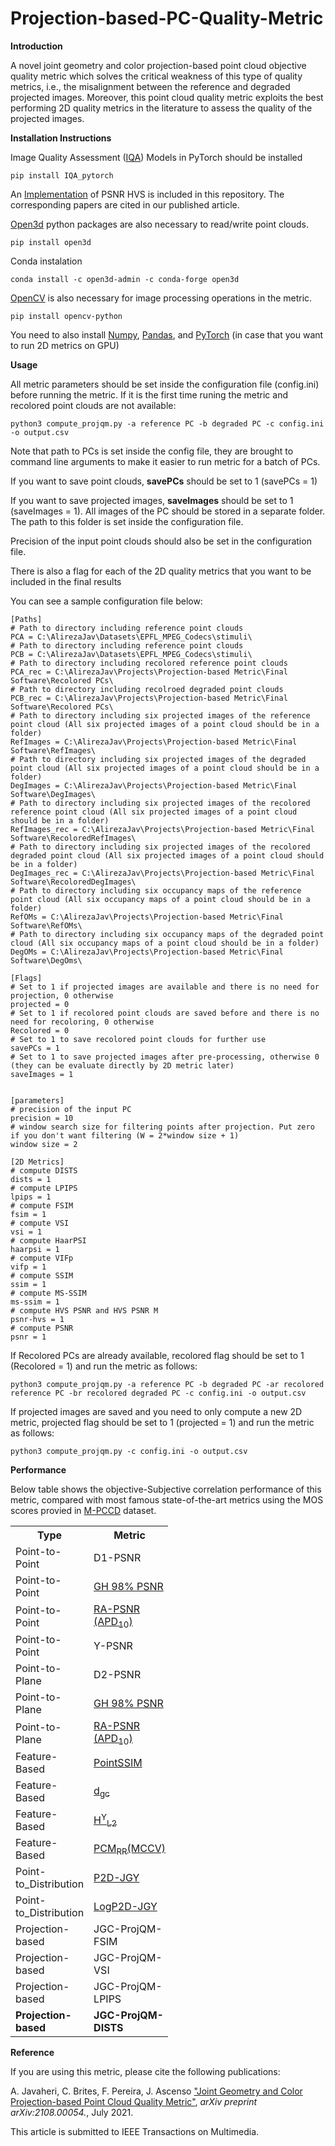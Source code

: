 # Projection-based-PC-Quality-Metric
<b>Introduction</b>
<p>A novel joint geometry and color projection-based point cloud objective quality metric which solves the critical weakness of this type of quality metrics, i.e., the misalignment between the reference and degraded projected images. Moreover, this point cloud quality metric exploits the best performing 2D quality metrics in the literature to assess the quality of the projected images.</p>
<b>Installation Instructions</b>
<p>Image Quality Assessment (<a href="https://pypi.org/project/IQA-pytorch/">IQA</a>) Models in PyTorch should be installed</p>

```console
pip install IQA_pytorch
```
<p> An <a href="http://ponomarenko.info/psnrhvsm.htm">Implementation</a> of PSNR HVS is included in this repository. The corresponding papers are cited in our published article.</p> 
<a href="http://www.open3d.org/docs/release/getting_started.html">Open3d</a> python packages are also necessary to read/write point clouds.

```console
pip install open3d
```
Conda instalation

```console
conda install -c open3d-admin -c conda-forge open3d
```
<a href="https://pypi.org/project/opencv-python/">OpenCV</a> is also necessary for image processing operations in the metric.

```console
pip install opencv-python
```
You need to also install <a href="https://numpy.org/">Numpy</a>, <a href="https://pandas.pydata.org/">Pandas</a>, and <a href="https://pytorch.org/">PyTorch</a> (in case that you want to run 2D metrics on GPU)

<b>Usage</b>
<p>All metric parameters should be set inside the configuration file (config.ini) before running the metric. If it is the first time runing the metric and recolored point clouds are not available:</p>

```console
python3 compute_projqm.py -a reference PC -b degraded PC -c config.ini -o output.csv
```
<p>Note that path to PCs is set inside the config file, they are brought to command line arguments to make it easier to run metric for a batch of PCs.</p>
<p>If you want to save point clouds, <b>savePCs</b> should be set to 1 (savePCs = 1) </p>
<p>If you want to save projected images, <b>saveImages</b> should be set to 1 (saveImages = 1). All images of the PC should be stored in a separate folder. The path to this folder is set inside the configuration file.</p>
<p>Precision of the input point clouds should also be set in the configuration file.</p>
<p>There is also a flag for each of the 2D quality metrics that you want to be included in the final results<p>
<p> You can see a sample configuration file below: </p>

```console
[Paths]
# Path to directory including reference point clouds
PCA = C:\AlirezaJav\Datasets\EPFL_MPEG_Codecs\stimuli\  
# Path to directory including reference point clouds                           
PCB = C:\AlirezaJav\Datasets\EPFL_MPEG_Codecs\stimuli\	
# Path to directory including recolored reference point clouds                         
PCA_rec = C:\AlirezaJav\Projects\Projection-based Metric\Final Software\Recolored PCs\
# Path to directory including recolroed degraded point clouds 
PCB_rec = C:\AlirezaJav\Projects\Projection-based Metric\Final Software\Recolored PCs\
# Path to directory including six projected images of the reference point cloud (All six projected images of a point cloud should be in a folder)
RefImages = C:\AlirezaJav\Projects\Projection-based Metric\Final Software\RefImages\
# Path to directory including six projected images of the degraded point cloud (All six projected images of a point cloud should be in a folder)
DegImages = C:\AlirezaJav\Projects\Projection-based Metric\Final Software\DegImages\
# Path to directory including six projected images of the recolored reference point cloud (All six projected images of a point cloud should be in a folder)
RefImages_rec = C:\AlirezaJav\Projects\Projection-based Metric\Final Software\RecoloredRefImages\
# Path to directory including six projected images of the recolored degraded point cloud (All six projected images of a point cloud should be in a folder)
DegImages_rec = C:\AlirezaJav\Projects\Projection-based Metric\Final Software\RecoloredDegImages\
# Path to directory including six occupancy maps of the reference point cloud (All six occupancy maps of a point cloud should be in a folder)
RefOMs = C:\AlirezaJav\Projects\Projection-based Metric\Final Software\RefOMs\
# Path to directory including six occupancy maps of the degraded point cloud (All six occupancy maps of a point cloud should be in a folder)
DegOMs = C:\AlirezaJav\Projects\Projection-based Metric\Final Software\DegOms\

[Flags]
# Set to 1 if projected images are available and there is no need for projection, 0 otherwise
projected = 0
# Set to 1 if recolored point clouds are saved before and there is no need for recoloring, 0 otherwise
Recolored = 0
# Set to 1 to save recolored point clouds for further use
savePCs = 1
# Set to 1 to save projected images after pre-processing, otherwise 0 (they can be evaluate directly by 2D metric later)
saveImages = 1


[parameters]
# precision of the input PC
precision = 10
# window search size for filtering points after projection. Put zero if you don't want filtering (W = 2*window size + 1)
window size = 2

[2D Metrics]
# compute DISTS
dists = 1
# compute LPIPS
lpips = 1
# compute FSIM
fsim = 1
# compute VSI
vsi = 1
# compute HaarPSI
haarpsi = 1
# compute VIFp
vifp = 1
# compute SSIM
ssim = 1
# compute MS-SSIM
ms-ssim = 1
# compute HVS PSNR and HVS PSNR M
psnr-hvs = 1
# compute PSNR
psnr = 1
```
If Recolored PCs are already available, recolored flag should be set to 1 (Recolored = 1) and run the metric as follows:

```console
python3 compute_projqm.py -a reference PC -b degraded PC -ar recolored reference PC -br recolored degraded PC -c config.ini -o output.csv
```
If projected images are saved and you need to only compute a new 2D metric, projected flag should be set to 1 (projected = 1) and run the metric as follows:

```console
python3 compute_projqm.py -c config.ini -o output.csv
```
<b> Performance </b>
<p> Below table shows the objective-Subjective correlation performance of this metric, compared with most famous state-of-the-art metrics using the MOS scores provied in <a href="https://www.epfl.ch/labs/mmspg/downloads/quality-assessment-for-point-cloud-compression">M-PCCD</a> dataset. </p>
<table style="width:50%" align="center">
  <tr>
    <th>Type</th>
    <th>Metric</th>
    <th>SROCC</th> 
    <th>PLCC</th>
    <th>RMSE</th>
  </tr>
  <tr>
    <td>Point-to-Point</td>
    <td>D1-PSNR</td>
    <td>79.1</td>
    <td>77.7</td>
    <td>0.857</td>
  </tr>
  <tr>
    <td>Point-to-Point</td>
    <td><a href="https://ieeexplore.ieee.org/abstract/document/9123087/">GH 98% PSNR</a></td>
    <td>86.9</td>
    <td>84.6</td>
    <td>0.726</td>
  </tr>
  <tr>
    <td>Point-to-Point</td>
    <td><a href="https://ieeexplore.ieee.org/abstract/document/9191233">RA-PSNR (APD<sub>10</sub>)</a></td>
    <td>90.2</td>
    <td>88.8</td>
    <td>0.626</td>
  </tr>
  <tr>
    <td>Point-to-Point</td>
    <td>Y-PSNR</td>
    <td>66.2</td>
    <td>67.1</td>
    <td>1.009</td>
  </tr>
  <tr>
    <td>Point-to-Plane</td>
    <td>D2-PSNR</td>
    <td>83.8</td>
    <td>80.5</td>
    <td>0.808</td>
  </tr>
  <tr>
    <td>Point-to-Plane</td>
    <td><a href="https://ieeexplore.ieee.org/abstract/document/9123087/">GH 98% PSNR</a></td>
    <td>87.9</td>
    <td>84.3</td>
    <td>0.731</td>
  </tr>
  <tr>
    <td>Point-to-Plane</td>
    <td><a href="https://ieeexplore.ieee.org/abstract/document/9191233">RA-PSNR (APD<sub>10</sub>)</a></td>
    <td>89.9</td>
    <td>88.9</td>
    <td>0.622</td>
  </tr>
  <tr>
    <td>Feature-Based</td>
    <td><a href="https://ieeexplore.ieee.org/abstract/document/9106005">PointSSIM</a></td>
    <td>91.8</td>
    <td>92.6</td>
    <td>0.514</td>
  </tr>
  <tr>
    <td>Feature-Based</td>
    <td><a href="https://ieeexplore.ieee.org/abstract/document/9123089">d<sub>gc</sub></a></td>
    <td>92.0</td>
    <td>90.4</td>
    <td>0.585</td>
  </tr>
  <tr>
    <td>Feature-Based</td>
    <td><a href="https://ieeexplore.ieee.org/abstract/document/9123089">H<sup>Y</sup><sub>L2</sub></a></td>
    <td>88.4</td>
    <td>85.3</td>
    <td>0.710</td>
  </tr>
  <tr>
    <td>Feature-Based</td>
    <td><a href="https://ieeexplore.ieee.org/abstract/document/9198142">PCM<sub>RR</sub>(MCCV)</a></td>
    <td>90.7</td>
    <td>90.2</td>
    <td>0.573</td>
  </tr>
  <tr>
    <td>Point-to_Distribution</td>
    <td><a href="https://arxiv.org/abs/2108.00054">P2D-JGY</a></td>
    <td>93.8</td>
    <td>92.9</td>
    <td>0.503</td>
  </tr>
  <tr>
    <td>Point-to_Distribution</td>
    <td><a href="https://arxiv.org/abs/2108.00054">LogP2D-JGY</a></td>
    <td>93.8</td>
    <td>92.9</td>
    <td>0.502</td>
  </tr>
  <tr>
    <td>Projection-based</td>
    <td>JGC-ProjQM-FSIM</td>
    <td>90.1</td>
    <td>88.2</td>
    <td>0.640</td>
  </tr>
  <tr>
    <td>Projection-based</td>
    <td>JGC-ProjQM-VSI</td>
    <td>87.6</td>
    <td>85.4</td>
    <td>0.707</td>
  </tr>
  <tr>
    <td>Projection-based</td>
    <td>JGC-ProjQM-LPIPS</td>
    <td>93.2</td>
    <td>92.3</td>
    <td>0.523</td>
  </tr>
  <tr>
    <td><b>Projection-based</b></td>
    <td><b>JGC-ProjQM-DISTS</b></td>
    <td><b>95.6</b></td>
    <td><b>94.7</b></td>
    <td><b>0.439</b></td>
  </tr>
</table>
<b>Reference</b>
<p>If you are using this metric, please cite the following publications:</p>
A. Javaheri, C. Brites, F. Pereira, J. Ascenso <a href="https://arxiv.org/abs/2108.02481">"Joint Geometry and Color Projection-based Point Cloud Quality Metric"</a>, <i>arXiv preprint arXiv:2108.00054.</i>, July 2021.
<p>This article is submitted to IEEE Transactions on Multimedia.</p>

